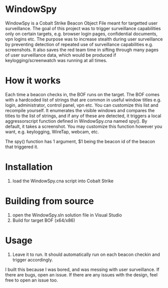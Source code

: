 # WindowSpy

WindowSpy is a Cobalt Strike Beacon Object File meant for targetted user surveillance. The goal of this project was to trigger surveillance capabilities only on certain targets, e.g. browser login pages, confidential documents, vpn logins etc. The purpose was to increase stealth during user surveillance by preventing detection of repeated use of surveillance capabilities e.g. screenshots. It also saves the red team time in sifting through many pages of user surveillance data, which would be produced if keylogging/screenwatch was running at all times.

# How it works

Each time a beacon checks in, the BOF runs on the target. The BOF comes with a hardcoded list of strings that are common in useful window titles e.g. login, administrator, control panel, vpn etc. You can customize this list and recompile yourself. It enumerates the visible windows and compares the titles to the list of strings, and if any of these are detected, it triggers a local aggressorscript function defined in WindowSpy.cna named spy(). By default, it takes a screenshot. You may customize this function however you want, e.g. keylogging, WireTap, webcam, etc.

The spy() function has 1 argument, $1 being the beacon id of the beacon that triggered it.

# Installation
1. load the WindowSpy.cna script into Cobalt Strike

# Building from source
1. open the WindowSpy.sln solution file in Visual Studio
2. Build for target BOF (x64/x86)

# Usage
1. Leave it to run. It should automatically run on each beacon checkin and trigger accordingly.


I built this because I was bored, and was messing with user surveillance. If there are bugs, open an issue. If there are any issues with the design, feel free to open an issue too.